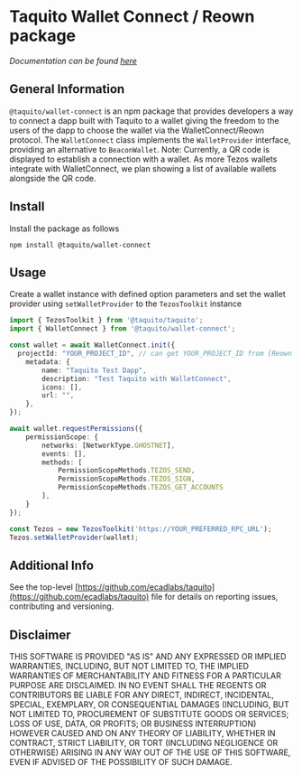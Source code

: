 # Taquito Wallet Connect / Reown package

_Documentation can be found [here](https://taquito.io/docs/wallet_connect)_

## General Information

`@taquito/wallet-connect` is an npm package that provides developers a way to connect a dapp built with Taquito to a wallet giving the freedom to the users of the dapp to choose the wallet via the WalletConnect/Reown protocol. The `WalletConnect` class implements the `WalletProvider` interface, providing an alternative to `BeaconWallet`.
Note: Currently, a QR code is displayed to establish a connection with a wallet. As more Tezos wallets integrate with WalletConnect, we plan showing a list of available wallets alongside the QR code.

## Install

Install the package as follows

```
npm install @taquito/wallet-connect
```

## Usage

Create a wallet instance with defined option parameters and set the wallet provider using `setWalletProvider` to the `TezosToolkit` instance

```ts
import { TezosToolkit } from '@taquito/taquito';
import { WalletConnect } from '@taquito/wallet-connect';

const wallet = await WalletConnect.init({
  projectId: "YOUR_PROJECT_ID", // can get YOUR_PROJECT_ID from [Reown Cloud](https://cloud.reown.com)
    metadata: {
        name: "Taquito Test Dapp",
        description: "Test Taquito with WalletConnect",
        icons: [],
        url: "",
    },
});

await wallet.requestPermissions({
    permissionScope: {
        networks: [NetworkType.GHOSTNET],
        events: [],
        methods: [
            PermissionScopeMethods.TEZOS_SEND,
            PermissionScopeMethods.TEZOS_SIGN,
            PermissionScopeMethods.TEZOS_GET_ACCOUNTS
        ],
    }
});

const Tezos = new TezosToolkit('https://YOUR_PREFERRED_RPC_URL');
Tezos.setWalletProvider(wallet);
```

## Additional Info

See the top-level [https://github.com/ecadlabs/taquito](https://github.com/ecadlabs/taquito) file for details on reporting issues, contributing and versioning.

## Disclaimer

THIS SOFTWARE IS PROVIDED "AS IS" AND ANY EXPRESSED OR IMPLIED WARRANTIES, INCLUDING, BUT NOT LIMITED TO, THE IMPLIED WARRANTIES OF MERCHANTABILITY AND FITNESS FOR A PARTICULAR PURPOSE ARE DISCLAIMED. IN NO EVENT SHALL THE REGENTS OR CONTRIBUTORS BE LIABLE FOR ANY DIRECT, INDIRECT, INCIDENTAL, SPECIAL, EXEMPLARY, OR CONSEQUENTIAL DAMAGES (INCLUDING, BUT NOT LIMITED TO, PROCUREMENT OF SUBSTITUTE GOODS OR SERVICES; LOSS OF USE, DATA, OR PROFITS; OR BUSINESS INTERRUPTION) HOWEVER CAUSED AND ON ANY THEORY OF LIABILITY, WHETHER IN CONTRACT, STRICT LIABILITY, OR TORT (INCLUDING NEGLIGENCE OR OTHERWISE) ARISING IN ANY WAY OUT OF THE USE OF THIS SOFTWARE, EVEN IF ADVISED OF THE POSSIBILITY OF SUCH DAMAGE.
